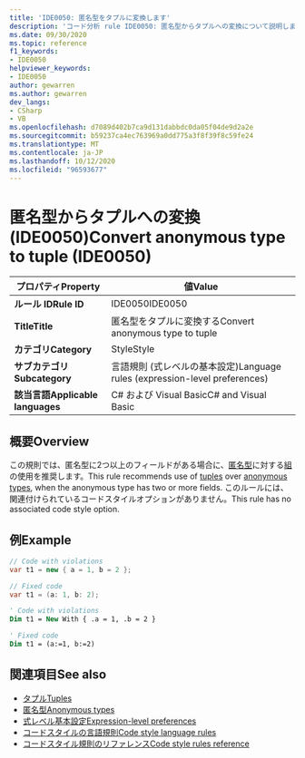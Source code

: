 ```yaml
---
title: 'IDE0050: 匿名型をタプルに変換します'
description: 'コード分析 rule IDE0050: 匿名型からタプルへの変換について説明します。'
ms.date: 09/30/2020
ms.topic: reference
f1_keywords:
- IDE0050
helpviewer_keywords:
- IDE0050
author: gewarren
ms.author: gewarren
dev_langs:
- CSharp
- VB
ms.openlocfilehash: d7089d402b7ca9d131dabbdc0da05f04de9d2a2e
ms.sourcegitcommit: b59237ca4ec763969a0dd775a3f8f39f8c59fe24
ms.translationtype: MT
ms.contentlocale: ja-JP
ms.lasthandoff: 10/12/2020
ms.locfileid: "96593677"
---
```

# <a name="convert-anonymous-type-to-tuple-ide0050"></a><span data-ttu-id="d2c4d-103">匿名型からタプルへの変換 (IDE0050)</span><span class="sxs-lookup"><span data-stu-id="d2c4d-103">Convert anonymous type to tuple (IDE0050)</span></span>

|<span data-ttu-id="d2c4d-104">プロパティ</span><span class="sxs-lookup"><span data-stu-id="d2c4d-104">Property</span></span>|<span data-ttu-id="d2c4d-105">値</span><span class="sxs-lookup"><span data-stu-id="d2c4d-105">Value</span></span>|
|-|-|
| <span data-ttu-id="d2c4d-106">**ルール ID**</span><span class="sxs-lookup"><span data-stu-id="d2c4d-106">**Rule ID**</span></span> | <span data-ttu-id="d2c4d-107">IDE0050</span><span class="sxs-lookup"><span data-stu-id="d2c4d-107">IDE0050</span></span> |
| <span data-ttu-id="d2c4d-108">**Title**</span><span class="sxs-lookup"><span data-stu-id="d2c4d-108">**Title**</span></span> | <span data-ttu-id="d2c4d-109">匿名型をタプルに変換する</span><span class="sxs-lookup"><span data-stu-id="d2c4d-109">Convert anonymous type to tuple</span></span> |
| <span data-ttu-id="d2c4d-110">**カテゴリ**</span><span class="sxs-lookup"><span data-stu-id="d2c4d-110">**Category**</span></span> | <span data-ttu-id="d2c4d-111">Style</span><span class="sxs-lookup"><span data-stu-id="d2c4d-111">Style</span></span> |
| <span data-ttu-id="d2c4d-112">**サブカテゴリ**</span><span class="sxs-lookup"><span data-stu-id="d2c4d-112">**Subcategory**</span></span> | <span data-ttu-id="d2c4d-113">言語規則 (式レベルの基本設定)</span><span class="sxs-lookup"><span data-stu-id="d2c4d-113">Language rules (expression-level preferences)</span></span> |
| <span data-ttu-id="d2c4d-114">**該当言語**</span><span class="sxs-lookup"><span data-stu-id="d2c4d-114">**Applicable languages**</span></span> | <span data-ttu-id="d2c4d-115">C# および Visual Basic</span><span class="sxs-lookup"><span data-stu-id="d2c4d-115">C# and Visual Basic</span></span> |

## <a name="overview"></a><span data-ttu-id="d2c4d-116">概要</span><span class="sxs-lookup"><span data-stu-id="d2c4d-116">Overview</span></span>

<span data-ttu-id="d2c4d-117">この規則では、匿名型に2つ以上のフィールドがある場合に、[匿名型](../../../csharp/programming-guide/classes-and-structs/anonymous-types.md)に対する[組](../../../csharp/language-reference/builtin-types/value-tuples.md)の使用を推奨します。</span><span class="sxs-lookup"><span data-stu-id="d2c4d-117">This rule recommends use of [tuples](../../../csharp/language-reference/builtin-types/value-tuples.md) over [anonymous types](../../../csharp/programming-guide/classes-and-structs/anonymous-types.md), when the anonymous type has two or more fields.</span></span> <span data-ttu-id="d2c4d-118">このルールには、関連付けられているコードスタイルオプションがありません。</span><span class="sxs-lookup"><span data-stu-id="d2c4d-118">This rule has no associated code style option.</span></span>

## <a name="example"></a><span data-ttu-id="d2c4d-119">例</span><span class="sxs-lookup"><span data-stu-id="d2c4d-119">Example</span></span>

```csharp
// Code with violations
var t1 = new { a = 1, b = 2 };

// Fixed code
var t1 = (a: 1, b: 2);
```

```vb
' Code with violations
Dim t1 = New With { .a = 1, .b = 2 }

' Fixed code
Dim t1 = (a:=1, b:=2)
```

## <a name="see-also"></a><span data-ttu-id="d2c4d-120">関連項目</span><span class="sxs-lookup"><span data-stu-id="d2c4d-120">See also</span></span>

- [<span data-ttu-id="d2c4d-121">タプル</span><span class="sxs-lookup"><span data-stu-id="d2c4d-121">Tuples</span></span>](../../../csharp/language-reference/builtin-types/value-tuples.md)
- [<span data-ttu-id="d2c4d-122">匿名型</span><span class="sxs-lookup"><span data-stu-id="d2c4d-122">Anonymous types</span></span>](../../../csharp/programming-guide/classes-and-structs/anonymous-types.md)
- [<span data-ttu-id="d2c4d-123">式レベル基本設定</span><span class="sxs-lookup"><span data-stu-id="d2c4d-123">Expression-level preferences</span></span>](expression-level-preferences.md)
- [<span data-ttu-id="d2c4d-124">コードスタイルの言語規則</span><span class="sxs-lookup"><span data-stu-id="d2c4d-124">Code style language rules</span></span>](language-rules.md)
- [<span data-ttu-id="d2c4d-125">コードスタイル規則のリファレンス</span><span class="sxs-lookup"><span data-stu-id="d2c4d-125">Code style rules reference</span></span>](index.md)
